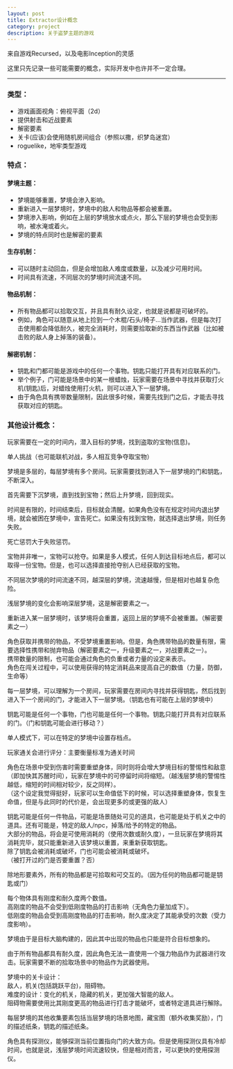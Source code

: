 ```yaml
---
layout: post
title: Extractor设计概念
category: project
description: 关于盗梦主题的游戏
---
```


来自游戏Recursed，以及电影Inception的灵感

这里只先记录一些可能需要的概念，实际开发中也许并不一定合理。

---

### 类型：

* 游戏画面视角：俯视平面（2d）
* 提供射击和近战要素
* 解密要素
* 关卡(应该)会使用随机房间组合（参照以撒，织梦岛迷宫）
* roguelike，地牢类型游戏


### 特点：

#### 梦境主题：
* 梦境能够重置，梦境会渗入影响。
* 重新进入一层梦境时，梦境中的敌人和物品等都会被重置。
* 梦境渗入影响，例如在上层的梦境放水或点火，那么下层的梦境也会受到影响，被水淹或着火。
* 梦境的特点同时也是解密的要素

#### 生存机制：
* 可以随时主动回血，但是会增加敌人难度或数量，以及减少可用时间。
* 时间具有流速，不同层次的梦境时间流速不同。

#### 物品机制：
* 所有物品都可以拾取交互，并且具有耐久设定，也就是说都是可破坏的。  
* 例如，角色可以随意从地上捡到一个木棍/石头/椅子…当作武器，但是每次打击使用都会降低耐久，被完全消耗时，则需要拾取新的东西当作武器（比如被击败的敌人身上掉落的装备）。

#### 解密机制：
* 钥匙和门都可能是游戏中的任何一个事物。钥匙只能打开具有对应联系的门。
* 举个例子，门可能是场景中的某一根蜡烛，玩家需要在场景中寻找并获取打火机(钥匙)后，对蜡烛使用打火机，则可以进入下一层梦境。
* 由于角色具有携带数量限制，因此很多时候，需要先找到门之后，才能去寻找获取对应的钥匙。


### 其他设计概念：

玩家需要在一定的时间内，潜入目标的梦境，找到盗取的宝物(信息)。

单人挑战（也可能联机对战，多人相互竞争夺取宝物）

梦境是多层的，每层梦境有多个房间。玩家需要找到进入下一层梦境的门和钥匙，不断深入。

首先需要下沉梦境，直到找到宝物；然后上升梦境，回到现实。

时间是有限的，时间结束后，目标就会清醒。如果角色没有在规定时间内退出梦境，就会被困在梦境中，宣告死亡。如果没有找到宝物，就选择退出梦境，则任务失败。

死亡惩罚大于失败惩罚。

宝物并非唯一，宝物可以抢夺。如果是多人模式，任何人到达目标地点后，都可以取得一份宝物。但是，也可以选择直接抢夺别人已经获取的宝物。

不同层次梦境的时间流速不同，越深层的梦境，流速越慢，但是相对也越复杂危险。

浅层梦境的变化会影响深层梦境，这是解密要素之一。

重新进入某一层梦境时，该梦境将会重置，返回上层的梦境不会被重置。（解密要素之一）

角色获取并携带的物品，不受梦境重置影响。但是，角色携带物品的数量有限，需要选择性携带和抛弃物品（解密要素之一，升级要素之一，对战要素之一）。  
携带数量的限制，也可能会通过角色的负重或者力量的设定来表示。  
角色在闯关过程中，可以使用获得的特定消耗品来提高自己的数值（力量，防御，生命等）

每一层梦境，可以理解为一个房间，玩家需要在房间内寻找并获得钥匙，然后找到进入下一个房间的门，才能进入下一层梦境。（钥匙也有可能在上层的梦境中）

钥匙可能是任何一个事物，门也可能是任何一个事物。钥匙只能打开具有对应联系的门。（门和钥匙可能会进行移动？）

单人模式下，可以在特定的梦境中设置存档点。

玩家通关会进行评分：主要衡量标准为通关时间

角色在场景中受到伤害时需要重塑身体，同时则将会增大梦境目标的警惕性和敌意（即加快其苏醒时间），玩家在梦境中的可停留时间将缩短。（越浅层梦境的警惕性越低，缩短的时间相对较少，反之同样）。  
（这个设定我觉得挺好，玩家可以生命值低下的时候，可以选择重塑身体，恢复生命值，但是与此同时的代价是，会出现更多的或更强的敌人）  

钥匙可能是任何一件物品，可能是场景随处可见的道具，也可能是处于机关之中的道具。还有可能是，特定的敌人/npc，掉落/给予的特定的物品。  
大部分的物品，将会是可使用消耗的（使用次数或耐久度），一旦玩家在梦境将其消耗完毕，就只能重新进入该梦境以重置，来重新获取钥匙。  
除了钥匙会被消耗或破坏，门也可能会被消耗或破坏。  
（被打开过的门是否要重置？否）

除地形要素外，所有的物品都是可拾取和可交互的。（因为任何的物品都可能是钥匙或门）

每个物体具有刚度和耐久度两个数值。  
高刚度的物品不会受到低刚度物品的打击影响（无角色力量加成下）。  
低刚度的物品会受到高刚度物品的打击影响，耐久度决定了其能承受的次数（受力度影响）。  

梦境由于是目标大脑构建的，因此其中出现的物品也只能是符合目标想象的。

由于所有物品都具有耐久度，因此角色无法一直使用一个强力物品作为武器进行攻击。玩家需要不断的拾取场景中的物品作为武器使用。

梦境中的关卡设计：  
敌人，机关(包括跳跃平台)，阻碍物。  
难度的设计：变化的机关，隐藏的机关，更加强大智能的敌人。  
阻碍物需要使用比其刚度更高的物品进行打击才能破坏，或者特定道具进行解除。  

每层梦境的其他收集要素包括当层梦境的场景地图，藏宝图（额外收集奖励），门的描述纸条，钥匙的描述纸条。

角色具有探测仪，能够探测当前位置指向门的大致方向。但是使用探测仪具有冷却时间，也就是说，浅层梦境时间流速较快，但是相对而言，可以更快的使用探测仪。


